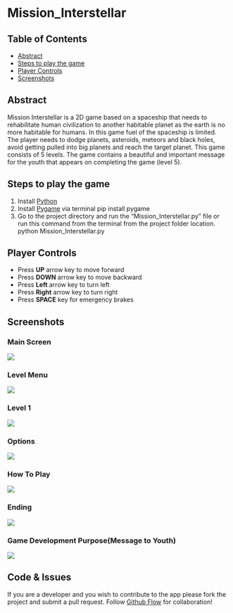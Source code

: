 # Mission_Interstellar

## Table of Contents
- [Abstract](#abstract)
- [Steps to play the game](#steps-to-play-the-game)
- [Player Controls](#player-controls)
- [Screenshots](#screenshots)

## Abstract
Mission Interstellar is a 2D game based on a spaceship that needs to rehabilitate human
civilization to another habitable planet as the earth is no more habitable for humans. In this
game fuel of the spaceship is limited. The player needs to dodge planets, asteroids,
meteors and black holes, avoid getting pulled into big planets and reach the target planet.
This game consists of 5 levels. The game contains a beautiful and important message for
the youth that appears on completing the game (level 5).

## Steps to play the game
1. Install [Python](https://www.python.org/downloads/)
2. Install [Pygame](https://www.pygame.org/) via terminal
pip install pygame
3. Go to the project directory and run the “Mission_Interstellar.py” file or run this
command from the terminal from the project folder location.
python Mission_Interstellar.py

## Player Controls
- Press **UP** arrow key to move forward
- Press **DOWN** arrow key to move backward
- Press **Left** arrow key to turn left
- Press **Right** arrow key to turn right
- Press **SPACE** key for emergency brakes

## Screenshots

### Main Screen
![](https://github.com/PatelVatsalB21/Mission_Interstellar/blob/main/Screenshots/mainscreen.png)

### Level Menu
![](https://github.com/PatelVatsalB21/Mission_Interstellar/blob/main/Screenshots/lvl_menu.png)

### Level 1
![](https://github.com/PatelVatsalB21/Mission_Interstellar/blob/main/Screenshots/lvl1.png)

### Options
![](https://github.com/PatelVatsalB21/Mission_Interstellar/blob/main/Screenshots/options.png)

### How To Play
![](https://github.com/PatelVatsalB21/Mission_Interstellar/blob/main/Screenshots/how_to_play.png)

### Ending
![](https://github.com/PatelVatsalB21/Mission_Interstellar/blob/main/Screenshots/ending.png)

### Game Development Purpose(Message to Youth)
![](https://github.com/PatelVatsalB21/Mission_Interstellar/blob/main/Screenshots/message.png)


## Code & Issues
If you are a developer and you wish to contribute to the app please fork the project and submit a pull request. Follow [Github Flow](https://help.github.com/articles/github-flow/) for collaboration!
